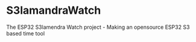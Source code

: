 # S3lamandraWatch
The ESP32 S3lamendra Watch project - Making an opensource ESP32 S3 based time tool

